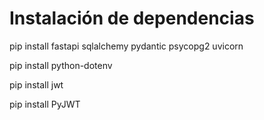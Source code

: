# Instalación de dependencias

pip install fastapi sqlalchemy pydantic psycopg2 uvicorn

pip install python-dotenv

pip install jwt 

pip install PyJWT
